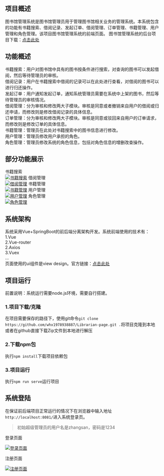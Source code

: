 ## 项目概述

图书馆管理系统是图书馆管理员用于管理图书馆相关业务的管理系统。本系统包含的功能有书籍搜索、借阅记录、发起订单、借阅管理、订单管理、书籍管理、用户管理和角色管理。该项目图书馆管理系统的前端页面。 
图书馆管理系统的后台项目下载：[点击此处](https://github.com/whx1978938887/Librarian-server)

## 功能概述

书籍搜索：用户对图书馆中具有的图书按条件进行搜索，对查询的图书可以发起借阅，然后等待管理员的审核。  
借阅记录：用户在书籍搜索中借阅的记录可以在此处进行查看，对借阅的图书可以进行归还操作。  
发起订单：用户通知发起订单，通知系统管理员需要在系统中上架的图书，然后等待管理员的审核情况。  
借阅管理：分为审核和修改两大子模块。审核是同意或者撤销来自用户的借阅或归还申请，而修改则是修改借阅记录的具体信息。  
订单管理：分为审核和修改两大子模块。审核是同意或驳回来自用户的订单请求，而修改则是修改订单的具体信息。  
书籍管理：管理员在此处对书籍搜索中的图书信息进行修改。  
用户管理：管理员修改用户承担的角色。  
角色管理：管理员修改系统的角色信息，包括对角色信息的增删改查操作。  

## 部分功能展示

书籍搜索  
[![书籍搜索](http://ruyqi5emy.hn-bkt.clouddn.com/librarian/bookSearch.png)](https://imgse.com/i/p959e7n)
借阅管理  
[![借阅管理](http://ruyqi5emy.hn-bkt.clouddn.com/librarian/borrowManage.png)](https://imgse.com/i/p959nkq)
书籍管理  
[![书籍管理](http://ruyqi5emy.hn-bkt.clouddn.com/librarian/bookManage.png)](https://imgse.com/i/p959ut0)
用户管理  
[![用户管理](http://ruyqi5emy.hn-bkt.clouddn.com/librarian/userManage.png)](https://imgse.com/i/p959Vmj)
角色管理  
[![角色管理](http://ruyqi5emy.hn-bkt.clouddn.com/librarian/roleManage.png)](https://imgse.com/i/p959Z0s)

## 系统架构

系统采用Vue+SpringBoot的前后端分离架构开发。系统前端使用的技术有：  
1.Vue  
2.Vue-router  
2.Axios  
3.Vuex  
...  
页面使用的ui组件是view design。官方链接：[点击此处](https://www.iviewui.com/view-ui-plus/guide/introduce)  


## 项目运行

前置说明：系统运行需要node.js环境，需要自行搭建。

### 1.项目下载/克隆  

在项目需要保存的路径下，使用git命令`git clone https://github.com/whx1978938887/Librarian-page.git .`将项目克隆到本地  
或者在github直接下载Zip文件到本地进行解压   

### 2.下载npm包  
执行`npm install`下载项目依赖包

### 3.项目运行
执行`npm run serve`运行项目

## 系统登陆
在保证前后端项目正常运行的情况下在浏览器中输入地址`http://localhost:8081/`进入系统登录页。
> 初始超级管理员的用户名是zhangsan，密码是1234  

登录页面

[![登录页面](http://ruyqi5emy.hn-bkt.clouddn.com/librarian/login.png)](https://imgse.com/i/p95ik6O)

注册页面

[![注册页面](http://ruyqi5emy.hn-bkt.clouddn.com/librarian/register.png)](https://imgse.com/i/p95iAXD)